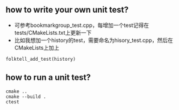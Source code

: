 ## how to write your own unit test?
* 可参考bookmarkgroup_test.cpp，每增加一个test记得在tests/CMakeLists.txt上更新一下
* 比如我想加一个history的test，需要命名为hisory_test.cpp，然后在CMakeLists上加上
```
folktell_add_test(history)
```


## how to run a unit test?
```
cmake ..
cmake --build .
ctest

```

